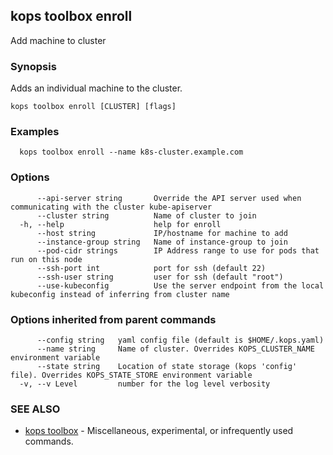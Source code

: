 
<!--- This file is automatically generated by make gen-cli-docs; changes should be made in the go CLI command code (under cmd/kops) -->

## kops toolbox enroll

Add machine to cluster

### Synopsis

Adds an individual machine to the cluster.

```
kops toolbox enroll [CLUSTER] [flags]
```

### Examples

```
  kops toolbox enroll --name k8s-cluster.example.com
```

### Options

```
      --api-server string       Override the API server used when communicating with the cluster kube-apiserver
      --cluster string          Name of cluster to join
  -h, --help                    help for enroll
      --host string             IP/hostname for machine to add
      --instance-group string   Name of instance-group to join
      --pod-cidr strings        IP Address range to use for pods that run on this node
      --ssh-port int            port for ssh (default 22)
      --ssh-user string         user for ssh (default "root")
      --use-kubeconfig          Use the server endpoint from the local kubeconfig instead of inferring from cluster name
```

### Options inherited from parent commands

```
      --config string   yaml config file (default is $HOME/.kops.yaml)
      --name string     Name of cluster. Overrides KOPS_CLUSTER_NAME environment variable
      --state string    Location of state storage (kops 'config' file). Overrides KOPS_STATE_STORE environment variable
  -v, --v Level         number for the log level verbosity
```

### SEE ALSO

* [kops toolbox](kops_toolbox.md)	 - Miscellaneous, experimental, or infrequently used commands.

